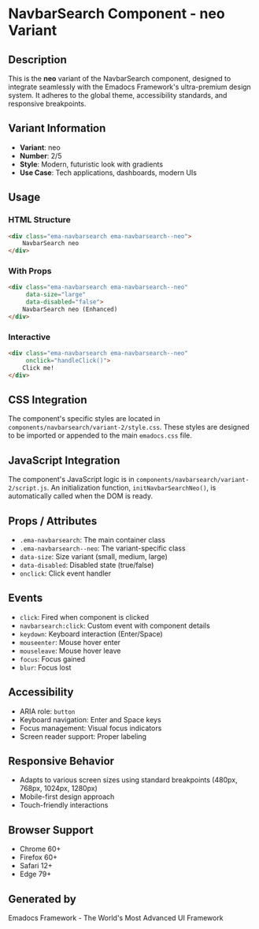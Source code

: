 # NavbarSearch Component - neo Variant

## Description
This is the **neo** variant of the NavbarSearch component, designed to integrate seamlessly with the Emadocs Framework's ultra-premium design system. It adheres to the global theme, accessibility standards, and responsive breakpoints.

## Variant Information
- **Variant**: neo
- **Number**: 2/5
- **Style**: Modern, futuristic look with gradients
- **Use Case**: Tech applications, dashboards, modern UIs

## Usage

### HTML Structure
```html
<div class="ema-navbarsearch ema-navbarsearch--neo">
    NavbarSearch neo
</div>
```

### With Props
```html
<div class="ema-navbarsearch ema-navbarsearch--neo" 
     data-size="large" 
     data-disabled="false">
    NavbarSearch neo (Enhanced)
</div>
```

### Interactive
```html
<div class="ema-navbarsearch ema-navbarsearch--neo" 
     onclick="handleClick()">
    Click me!
</div>
```

## CSS Integration
The component's specific styles are located in `components/navbarsearch/variant-2/style.css`. These styles are designed to be imported or appended to the main `emadocs.css` file.

## JavaScript Integration
The component's JavaScript logic is in `components/navbarsearch/variant-2/script.js`. An initialization function, `initNavbarSearchNeo()`, is automatically called when the DOM is ready.

## Props / Attributes
- `.ema-navbarsearch`: The main container class
- `.ema-navbarsearch--neo`: The variant-specific class
- `data-size`: Size variant (small, medium, large)
- `data-disabled`: Disabled state (true/false)
- `onclick`: Click event handler

## Events
- `click`: Fired when component is clicked
- `navbarsearch:click`: Custom event with component details
- `keydown`: Keyboard interaction (Enter/Space)
- `mouseenter`: Mouse hover enter
- `mouseleave`: Mouse hover leave
- `focus`: Focus gained
- `blur`: Focus lost

## Accessibility
- ARIA role: `button`
- Keyboard navigation: Enter and Space keys
- Focus management: Visual focus indicators
- Screen reader support: Proper labeling

## Responsive Behavior
- Adapts to various screen sizes using standard breakpoints (480px, 768px, 1024px, 1280px)
- Mobile-first design approach
- Touch-friendly interactions

## Browser Support
- Chrome 60+
- Firefox 60+
- Safari 12+
- Edge 79+

## Generated by
Emadocs Framework - The World's Most Advanced UI Framework
